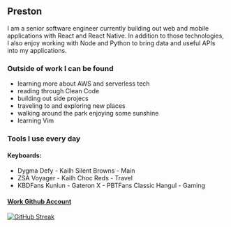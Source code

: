 ## Preston
I am a senior software engineer currently building out web and mobile applications with React and React Native. 
In addition to those technologies, I also enjoy working with Node and Python to bring data and useful APIs into my applications.

### Outside of work I can be found
- learning more about AWS and serverless tech
- reading through Clean Code
- building out side projecs
- traveling to and exploring new places
- walking around the park enjoying some sunshine
- learning Vim

### Tools I use every day
#### Keyboards:
- Dygma Defy - Kailh Silent Browns - Main
- ZSA Voyager - Kailh Choc Reds - Travel
- KBDFans Kunlun - Gateron X - PBTFans Classic Hangul - Gaming

#### [Work Github Account](https://github.com/preston-m-davis)


[![GitHub Streak](https://streak-stats.demolab.com?user=premdav&theme=dark&background=45%2C1CA4EBAB%2CEBB08D&ring=EBB390&fire=214F86&dates=FFFFFF&currStreakLabel=FFFFFF&sideNums=FFFFFF&sideLabels=FFFFFF&currStreakNum=FFFFFF)](https://git.io/streak-stats)
